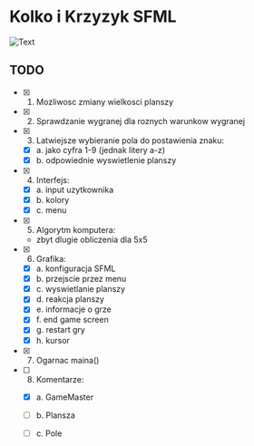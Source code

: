 # Kolko i Krzyzyk SFML

![Text](https://puu.sh/DycZU/b6c3d8e97a.png "Game Screen")

## TODO
- [x] 1. Mozliwosc zmiany wielkosci planszy

- [x] 2. Sprawdzanie wygranej dla roznych warunkow wygranej

- [x] 3. Latwiejsze wybieranie pola do postawienia znaku:
	- [x] a. jako cyfra 1-9 (jednak litery a-z)
	- [x] b. odpowiednie wyswietlenie planszy
	
- [x] 4. Interfejs:
    - [x] a. input uzytkownika
	- [x] b. kolory
	- [x] c. menu
	
- [x] 5. Algorytm komputera:
	- zbyt dlugie obliczenia dla 5x5

- [x] 6. Grafika:
	- [x] a. konfiguracja SFML
    - [x] b. przejscie przez menu
    - [x] c. wyswietlanie planszy
    - [x] d. reakcja planszy
	- [x] e. informacje o grze
	- [x] f. end game screen
	- [x] g. restart gry
    - [x] h. kursor

- [x] 7. Ogarnac maina()

- [ ] 8. Komentarze:
    - [x] a. GameMaster
    - [ ] b. Plansza
    - [ ] c. Pole
	
